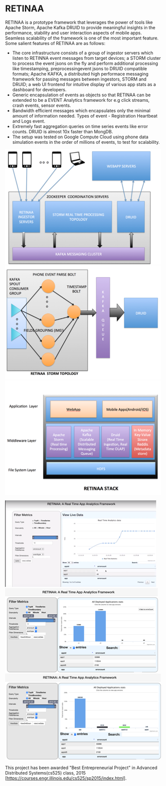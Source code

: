 # RETINAA
RETINAA is a prototype framework that leverages the power of tools like Apache Storm, Apache Kafka DRUID to provide meaningful insights in the performance, stability and user interaction aspects of mobile apps. Seamless scalability of the framework is one of the most important feature. Some salient features of RETINAA are as follows:

* The core infrastructure consists of a group of ingestor servers which listen to RETINNA event messages from target devices; a STORM cluster to process the event jsons on the fly and perform additional processing like timestamping, preprocessingevent  jsons to DRUID compatible formats; Apache KAFKA, a distributed high performace messaging framework for passing messages between ingestors, STORM and DRUID; a web UI frontend for intuitive display of various app stats as a dashboard for developers.
* Generic encapsulation of events as objects so that RETINAA can be extended to be a EVENT Analytics framework for e.g click streams, crash events, sensor events.
* Bandwidth efficient messages which encapsulates only the minimal amount of information needed. Types of event - Registration Heartbeat and Logs event.
* Extremely fast aggregation queries on time series events like error counts. DRUID is almost 10x faster than MongDB. 
* The setup was tested on Google Compute Cloud using phone data simulation events in the order of millions of events, to test for scalability.

![alt tag](https://raw.githubusercontent.com/bourneagain/retina/master/report/block.png)
![alt tag](https://raw.githubusercontent.com/bourneagain/retina/master/report/flow2.png)
![alt tag](https://raw.githubusercontent.com/bourneagain/retina/master/report/stack.png)

![alt tag](https://raw.githubusercontent.com/bourneagain/retina/master/report/ui1.png)
![alt tag](https://raw.githubusercontent.com/bourneagain/retina/master/report/ui2.png)
![alt tag](https://raw.githubusercontent.com/bourneagain/retina/master/report/ui3.png)

This project has been awarded "Best Entrepreneurial Project" in Advanced Distributed Systems(cs525)  class, 2015 [https://courses.engr.illinois.edu/cs525/sp2015/index.html].
